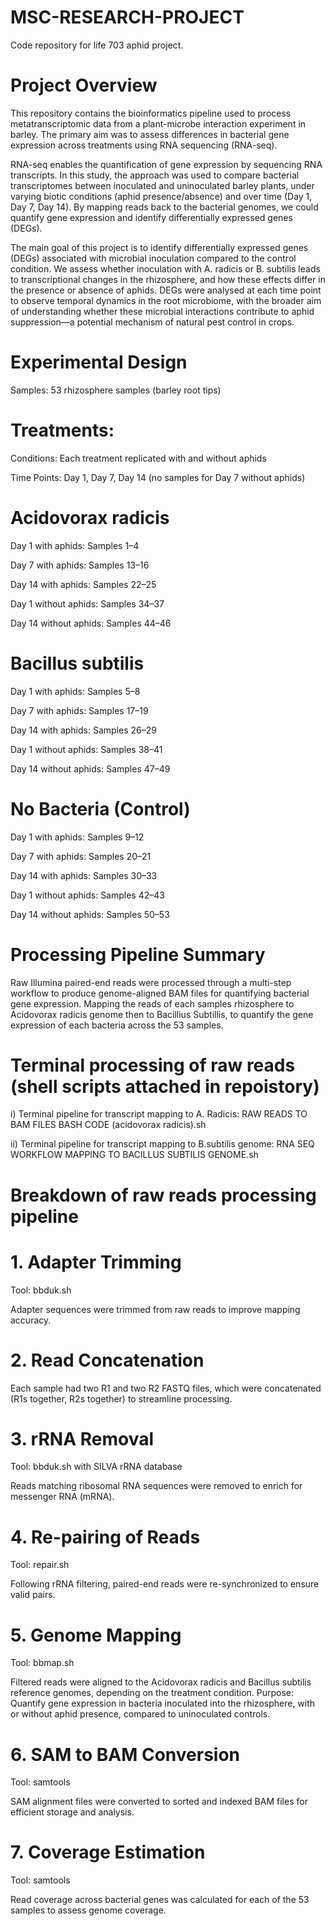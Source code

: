 # MSC-RESEARCH-PROJECT
Code repository for life 703 aphid project.

# Project Overview

This repository contains the bioinformatics pipeline used to process metatranscriptomic data from a plant-microbe interaction experiment in barley. The primary aim was to assess differences in bacterial gene expression across treatments using RNA sequencing (RNA-seq).

RNA-seq enables the quantification of gene expression by sequencing RNA transcripts. In this study, the approach was used to compare bacterial transcriptomes between inoculated and uninoculated barley plants, under varying biotic conditions (aphid presence/absence) and over time (Day 1, Day 7, Day 14). By mapping reads back to the bacterial genomes, we could quantify gene expression and identify differentially expressed genes (DEGs).

The main goal of this project is to identify differentially expressed genes (DEGs) associated with microbial inoculation compared to the control condition. We assess whether inoculation with A. radicis or B. subtilis leads to transcriptional changes in the rhizosphere, and how these effects differ in the presence or absence of aphids. DEGs were analysed at each time point to observe temporal dynamics in the root microbiome, with the broader aim of understanding whether these microbial interactions contribute to aphid suppression—a potential mechanism of natural pest control in crops.

# Experimental Design

Samples: 53 rhizosphere samples (barley root tips)

# Treatments:
Conditions: Each treatment replicated with and without aphids

Time Points: Day 1, Day 7, Day 14 (no samples for Day 7 without aphids)

# Acidovorax radicis
Day 1 with aphids: Samples 1–4

Day 7 with aphids: Samples 13–16

Day 14 with aphids: Samples 22–25

Day 1 without aphids: Samples 34–37

Day 14 without aphids: Samples 44–46

# Bacillus subtilis
Day 1 with aphids: Samples 5–8

Day 7 with aphids: Samples 17–19

Day 14 with aphids: Samples 26–29

Day 1 without aphids: Samples 38–41

Day 14 without aphids: Samples 47–49

# No Bacteria (Control)
Day 1 with aphids: Samples 9–12

Day 7 with aphids: Samples 20–21

Day 14 with aphids: Samples 30–33

Day 1 without aphids: Samples 42–43

Day 14 without aphids: Samples 50–53

# Processing Pipeline Summary

Raw Illumina paired-end reads were processed through a multi-step workflow to produce genome-aligned BAM files for quantifying bacterial gene expression. Mapping the reads of each samples rhizosphere to Acidovorax radicis genome then to Bacillius Subtillis, to quantify the gene expression of each bacteria across the 53 samples.

# Terminal processing of raw reads (shell scripts attached in repoistory)

i) Terminal pipeline for transcript mapping to A. Radicis: RAW READS TO BAM FILES BASH CODE (acidovorax radicis).sh

ii) Terminal pipeline for transcript mapping to B.subtilis genome: RNA SEQ WORKFLOW MAPPING TO BACILLUS SUBTILIS GENOME.sh

# Breakdown of raw reads processing pipeline

# 1. Adapter Trimming
Tool: bbduk.sh

Adapter sequences were trimmed from raw reads to improve mapping accuracy.

# 2. Read Concatenation
Each sample had two R1 and two R2 FASTQ files, which were concatenated (R1s together, R2s together) to streamline processing.

# 3. rRNA Removal
Tool: bbduk.sh with SILVA rRNA database

Reads matching ribosomal RNA sequences were removed to enrich for messenger RNA (mRNA).

# 4. Re-pairing of Reads
Tool: repair.sh

Following rRNA filtering, paired-end reads were re-synchronized to ensure valid pairs.

# 5. Genome Mapping
Tool: bbmap.sh

Filtered reads were aligned to the Acidovorax radicis and Bacillus subtilis reference genomes, depending on the treatment condition.
Purpose: Quantify gene expression in bacteria inoculated into the rhizosphere, with or without aphid presence, compared to uninoculated controls.

# 6. SAM to BAM Conversion
Tool: samtools

SAM alignment files were converted to sorted and indexed BAM files for efficient storage and analysis.

# 7. Coverage Estimation
Tool: samtools

Read coverage across bacterial genes was calculated for each of the 53 samples to assess genome coverage.





